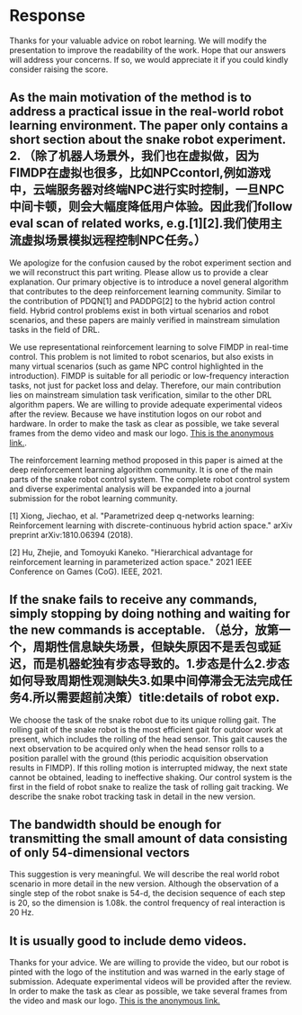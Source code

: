 # Response
Thanks for your valuable advice on robot learning. We will modify the presentation to improve the readability of the work. Hope that our answers will address your concerns. If so, we would appreciate it if you could kindly consider raising the score.
## As the main motivation of the method is to address a practical issue in the real-world robot learning environment. The paper only contains a short section about the snake robot experiment. 2. （除了机器人场景外，我们也在虚拟做，因为FIMDP在虚拟也很多，比如NPCcontorl,例如游戏中，云端服务器对终端NPC进行实时控制，一旦NPC中间卡顿，则会大幅度降低用户体验。因此我们follow eval scan of related works, e.g.[1][2].我们使用主流虚拟场景模拟远程控制NPC任务。）
We apologize for the confusion caused by the robot experiment section and we will reconstruct this part writing. Please allow us to provide a clear explanation. Our primary objective is to introduce a novel general algorithm that contributes to the deep reinforcement learning community. Similar to the contribution of PDQN[1] and PADDPG[2] to the hybrid action control field. Hybrid control problems exist in both virtual scenarios and robot scenarios, and these papers are mainly verified in mainstream simulation tasks in the field of DRL. 

We use representational reinforcement learning to solve FIMDP in real-time control. This problem is not limited to robot scenarios, but also exists in many virtual scenarios (such as game NPC control highlighted in the introduction). FIMDP is suitable for all periodic or low-frequency interaction tasks, not just for packet loss and delay. Therefore, our main contribution lies on mainstream simulation task verification, similar to the other DRL algorithm papers. We are willing to provide adequate experimental videos after the review. Because we have institution logos on our robot and hardware. In order to make the task as clear as possible, we take several frames from the demo video and mask our logo. [This is the anonymous link.](https://anonymous.4open.science/r/MARS-frame/task_frame.png).

The reinforcement learning method proposed in this paper is aimed at the deep reinforcement learning algorithm community. It is one of the main parts of the snake robot control system. The complete robot control system and diverse experimental analysis will be expanded into a journal submission for the robot learning community.

[1] Xiong, Jiechao, et al. "Parametrized deep q-networks learning: Reinforcement learning with discrete-continuous hybrid action space." arXiv preprint arXiv:1810.06394 (2018).

[2] Hu, Zhejie, and Tomoyuki Kaneko. "Hierarchical advantage for reinforcement learning in parameterized action space." 2021 IEEE Conference on Games (CoG). IEEE, 2021.
## If the snake fails to receive any commands, simply stopping by doing nothing and waiting for the new commands is acceptable. （总分，放第一个，周期性信息缺失场景，但缺失原因不是丢包或延迟，而是机器蛇独有步态导致的。1.步态是什么2.步态如何导致周期性观测缺失3.如果中间停滞会无法完成任务4.所以需要超前决策）title:details of robot exp.
We choose the task of the snake robot due to its unique rolling gait. The rolling gait of the snake robot is the most efficient gait for outdoor work at present, which includes the rolling of the head sensor. This gait causes the next observation to be acquired only when the head sensor rolls to a position parallel with the ground (this periodic acquisition observation results in FIMDP). If this rolling motion is interrupted midway, the next state cannot be obtained, leading to ineffective shaking. Our control system is the first in the field of robot snake to realize the task of rolling gait tracking. We describe the snake robot tracking task in detail in the new version.
## The bandwidth should be enough for transmitting the small amount of data consisting of only 54-dimensional vectors
This suggestion is very meaningful. We will describe the real world robot scenario in more detail in the new version. Although the observation of a single step of the robot snake is 54-d, the decision sequence of each step is 20, so the dimension is 1.08k. the control frequency of real interaction is 20 Hz.
## It is usually good to include demo videos.
Thanks for your advice. We are willing to provide the video, but our robot is pinted with the logo of the institution and was warned in the early stage of submission. Adequate experimental videos will be provided after the review. In order to make the task as clear as possible, we take several frames from the video and mask our logo. [This is the anonymous link.](https://anonymous.4open.science/r/ICLR2024-173C)
